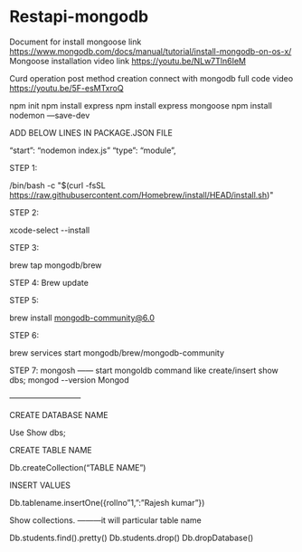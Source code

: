 # Restapi-mongodb


Document for install mongoose link
https://www.mongodb.com/docs/manual/tutorial/install-mongodb-on-os-x/
Mongoose installation video link
https://youtu.be/NLw7Tln6IeM

Curd operation post method creation connect with mongodb full code video
https://youtu.be/5F-esMTxroQ

npm init
npm  install express
npm install express mongoose
npm install nodemon —save-dev

ADD BELOW LINES IN PACKAGE.JSON FILE

“start”: “nodemon index.js”
“type”: “module”,

STEP 1:

/bin/bash -c "$(curl -fsSL https://raw.githubusercontent.com/Homebrew/install/HEAD/install.sh)"

STEP 2:

  xcode-select --install

STEP 3:

brew tap mongodb/brew

STEP  4: 
Brew update

STEP 5:

brew install mongodb-community@6.0

STEP 6:

brew services start mongodb/brew/mongodb-community

STEP 7:
mongosh  ——  start mongoldb command like create/insert
show dbs;
mongod --version
Mongod

—————————
	
CREATE DATABASE NAME

Use <database name>
Show dbs;

CREATE TABLE NAME

Db.createCollection(“TABLE NAME”)

INSERT VALUES

Db.tablename.insertOne({rollno”1,”:”Rajesh kumar”})

Show collections.    ———it will particular table name

Db.students.find().pretty()
Db.students.drop()
Db.dropDatabase()

